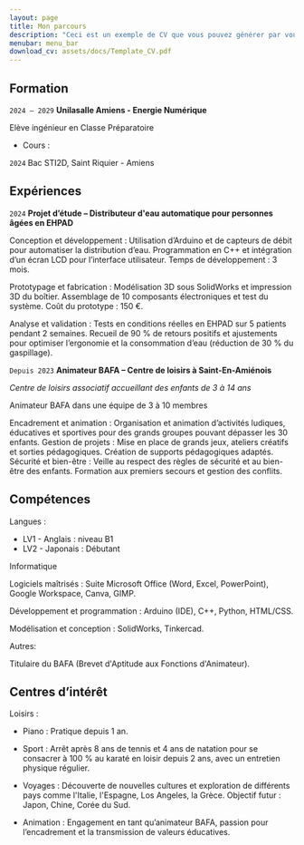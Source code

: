 ```yaml
---
layout: page
title: Mon parcours
description: "Ceci est un exemple de CV que vous pouvez générer par vous-même"
menubar: menu_bar
download_cv: assets/docs/Template_CV.pdf
---
```


## Formation 

`2024 – 2029`
**Unilasalle Amiens - Energie Numérique**

Elève ingénieur en Classe Préparatoire
* Cours : 

`2024`
Bac STI2D, Saint Riquier - Amiens

## Expériences

`2024` **Projet d’étude – Distributeur d'eau automatique pour personnes âgées en EHPAD**

Conception et développement : Utilisation d’Arduino et de capteurs de débit pour automatiser la distribution d’eau. Programmation en C++ et intégration d’un écran LCD pour l’interface utilisateur. Temps de développement : 3 mois.

Prototypage et fabrication : Modélisation 3D sous SolidWorks et impression 3D du boîtier. Assemblage de 10 composants électroniques et test du système. Coût du prototype : 150 €.

Analyse et validation : Tests en conditions réelles en EHPAD sur 5 patients pendant 2 semaines. Recueil de 90 % de retours positifs et ajustements pour optimiser l’ergonomie et la consommation d’eau (réduction de 30 % du gaspillage).


`Depuis 2023` **Animateur BAFA – Centre de loisirs à Saint-En-Amiénois**

_Centre de loisirs associatif accueillant des enfants de 3 à 14 ans_

Animateur BAFA dans une équipe de 3 à 10 membres

Encadrement et animation : Organisation et animation d’activités ludiques, éducatives et sportives pour des grands groupes pouvant dépasser les 30 enfants.
Gestion de projets : Mise en place de grands jeux, ateliers créatifs et sorties pédagogiques. Création de supports pédagogiques adaptés.
Sécurité et bien-être : Veille au respect des règles de sécurité et au bien-être des enfants. Formation aux premiers secours et gestion des conflits.

## Compétences

Langues :

* LV1 - Anglais : niveau B1 
* LV2 - Japonais : Débutant 


Informatique

Logiciels maîtrisés : Suite Microsoft Office (Word, Excel, PowerPoint), Google Workspace, Canva, GIMP.

Développement et programmation : Arduino (IDE), C++, Python, HTML/CSS.

Modélisation et conception : SolidWorks, Tinkercad.


Autres:

Titulaire du BAFA (Brevet d'Aptitude aux Fonctions d'Animateur).

## Centres d’intérêt

Loisirs :

- Piano : Pratique depuis 1 an.

- Sport : Arrêt après 8 ans de tennis et 4 ans de natation pour se consacrer à 100 % au karaté en loisir depuis 2 ans, avec un entretien physique régulier.
  
- Voyages : Découverte de nouvelles cultures et exploration de différents pays comme l'Italie, l'Espagne, Los Angeles, la Grèce. Objectif futur : Japon, Chine, Corée du Sud.
  
- Animation : Engagement en tant qu’animateur BAFA, passion pour l’encadrement et la transmission de valeurs éducatives.
